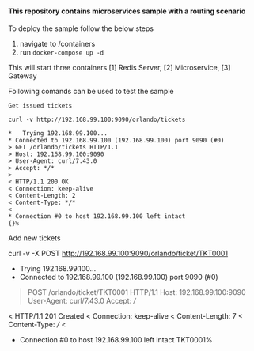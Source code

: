 #### This repository contains microservices sample with a routing scenario ####

To deploy the sample follow the below steps

1. navigate to /containers
2. run ``` docker-compose up -d ```

This will start three containers [1] Redis Server, [2] Microservice, [3] Gateway

Following comands can be used to test the sample

```
Get issued tickets

curl -v http://192.168.99.100:9090/orlando/tickets

*   Trying 192.168.99.100...
* Connected to 192.168.99.100 (192.168.99.100) port 9090 (#0)
> GET /orlando/tickets HTTP/1.1
> Host: 192.168.99.100:9090
> User-Agent: curl/7.43.0
> Accept: */*
>
< HTTP/1.1 200 OK
< Connection: keep-alive
< Content-Length: 2
< Content-Type: */*
<
* Connection #0 to host 192.168.99.100 left intact
{}%

```
Add new tickets

curl -v -X POST http://192.168.99.100:9090/orlando/ticket/TKT0001

*   Trying 192.168.99.100...
* Connected to 192.168.99.100 (192.168.99.100) port 9090 (#0)
> POST /orlando/ticket/TKT0001 HTTP/1.1
> Host: 192.168.99.100:9090
> User-Agent: curl/7.43.0
> Accept: */*
>
< HTTP/1.1 201 Created
< Connection: keep-alive
< Content-Length: 7
< Content-Type: */*
<
* Connection #0 to host 192.168.99.100 left intact
TKT0001%

```
